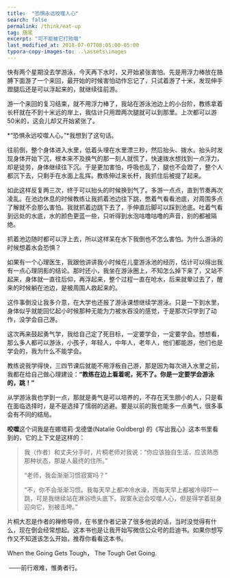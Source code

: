 ```yaml
---
title:  "恐惧永远咬噬人心"
search: false
permalink: /think/eat-up
tag: 随笔
excerpt: "可不能被它打败哦"
last_modified_at: 2018-07-07T08:05:00-05:00
typora-copy-images-to: ..\assets\images
---
```


快有两个星期没去学游泳，今天再下水时，又开始紧张害怕。先是用浮力棒放在胳膊下面游了一个来回，最开始的时候害怕动作忘记了，只试着游了十米，发现伸手蹬腿后还是可以浮起来的，就继续往前游。

游一个来回的复习结束，就不用浮力棒了，我站在游泳池边上的小台阶，教练拿着长杆就在不到十米远的岸上，我估计只用蹬两次腿就可以到那里。上次都可以游50米的，这会儿却又开始紧张了。

*“恐惧永远咬噬人心。”*我想到了这句话。

往前倒，整个身体进入水里，低着头埋在水里漂三秒，然后抬头、拨水。抬头时发现身体开始下沉，根本来不及换气的那一刻人就慌了，快速拨水想找到一点浮力，却是徒劳，身体继续往下沉。于是更加害怕，呼吸也乱了，腿也不会蹬了，整个人都沉下去，只剩手在水面上乱挥。教练伸过来长杆，我抓住后被提了起来。

如此这样反复两三次，终于可以抬头的时候换到气了。多游一点点，直到节奏再次凌乱。在池边休息的时候教练让我抓着池边往下跳，憋着气看看池底，对周围多点了解就不会那么害怕。我就抓着边跳下去了，手伸直后脚可以踩到池底。吐着气看到远处的水底，水的颜色更蓝一些，只听得到水泡咕噜咕噜的声音，别的都被隔绝。

抓着池边随时都可以浮上去，所以这样呆在水下我倒也不怎么害怕。为什么游泳的时候想着水会恐惧？

如果有一个心理医生，我跟他讲讲我小时候在儿童游泳池的经历，估计可以得出我有一点心理阴影的结论。那时还小，我坐在游泳圈上，不知怎么掉下来了，又站不起来，身体就一直往后仰，再浮起来，整个过程一直在呛水，后来就晕过去了，醒来的时候躺在池边，是被周围人救起来的。

这件事倒没让我多介意，在大学也还报了游泳课想继续学游泳。只是一下到水里，身体似乎就能回忆起小时候那种无能为力被水吞没的感觉，于是那次只学到了动作，没学会自己游。

这次再来鼓起勇气学，我给自己定了死目标，一定要学会，一定要学会。想想看，那么多人都可以游泳，小孩子，年轻人，中年人，老年人，他们都能游，他们也是学会的，我为什么不能学会。

教练说我学得快，三四节课后就能不用浮板自己游，那是因为每次进入水里之前，我都在给自己做心理建设：**“教练在边上看着呢，死不了。你是一定要学会游泳的，跳！”**

从学游泳我也学到一点，那就是勇气是可以培养的，不存在天生胆小的人，只是看在面临选择时，是不是选择了懦弱的逃避。要是以前的我也能多一点勇气，很多事会有不同的结局。

**咬噬**这个词我是在娜塔莉·戈德堡(Natalie Goldberg) 的《写出我心》这本书里看到的，它的上下文是这样的：

> 我（作者）和丈夫分手时，片桐老师对我说：“你应该独自生活，应该熟悉那种状态，那是人最终的住所。” 
>
> “老师，我会渐渐习惯寂寞吗？” 
>
> “不，你不会渐渐习惯。我每天早上都冲冷水澡，而每天早上都被冷得吓一跳，可是我继续站在淋浴喷头底下。寂寞永远会咬噬人心，但是得学着挺身迎向它，别被击垮。” 

片桐大忍是作者的禅修导师，在书里作者记录了很多他说的话，当时没觉得有什么，现在倒会经常想起。这本书也是让我开始写微信公众号的启迪书。如果你想写作又不知道该怎么开始，推荐你看看这本书。

When the Going Gets Tough， The Tough Get Going.

​			——前行艰难，惟勇者行。



